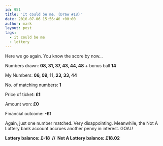 ```yaml
---
id: 951
title: 'It could be me. (Draw #18)'
date: 2010-07-06 15:56:40 +00:00
author: mark
layout: post
tags:
  - it could be me
  - lottery
---
```

Here we go again. You know the score by now&#8230;

Numbers drawn: **08, 31, 37, 43, 44, 48** + bonus ball **14**

My Numbers: **06, 09, 11, 23, 33, 44**

No. of matching numbers: **1**

Price of ticket: **£1**

Amount won: **£0**

Financial outcome: **-£1**

Again, just one number matched. Very disappointing. Meanwhile, the Not A Lottery bank account accrues another penny in interest. GOAL!

**Lottery balance: £-18  //  Not A Lottery balance: £18.02**
